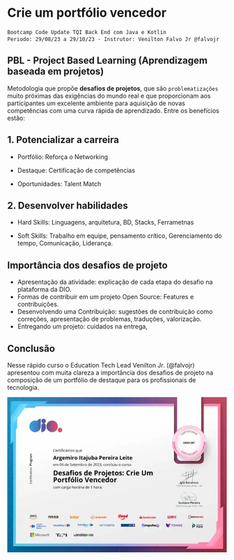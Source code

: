 # Crie um portfólio vencedor
```
Bootcamp Code Update TQI Back End com Java e Kotlin
Periodo: 29/08/23 a 29/10/23 - Instrutor: Venilton Falvo Jr @falvojr
```
## PBL - Project Based Learning (Aprendizagem baseada em projetos)

Metodologia que propõe **desafios de projetos**, que são `problematizações` muito próximas das exigências do mundo real e que proporcionam aos participantes um excelente ambiente para aquisição de novas competências com uma curva rápida de aprendizado. Entre os benefícios estão:

## 1. Potencializar a carreira

- Portfólio: Reforça o Networking

- Destaque: Certificação de competências

- Oportunidades: Talent Match

## 2. Desenvolver habilidades

- Hard Skills: Linguagens, arquitetura, BD, Stacks, Ferrametnas

- Soft Skills: Trabalho em equipe, pensamento crítico, Gerenciamento do tempo, Comunicação, Liderança.

## Importância dos desafios de projeto

- Apresentação da atividade: explicação de cada etapa do desafio na plataforma da DIO.
- Formas de contribuir em um projeto Open Source: Features e contribuições.
- Desenvolvendo uma Contribuição: sugestões de contribuição como correções, apresentação de problemas, traduções, valorização.
- Entregando um projeto: cuidados na entrega, 

## Conclusão

Nesse rápido curso o Education Tech Lead Venilton Jr. (@falvojr) apresentou com muita clareza a importância dos desafios de projeto na composição de um portfólio de destaque para os profissionais de tecnologia.

![Certificado](../img/m2-certificadoPortfolioVencedor.png)






